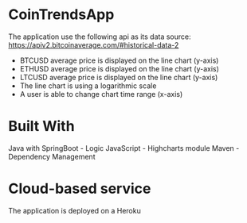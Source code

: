 # CoinTrendsApp
The application use the following api as its data source: 
https://apiv2.bitcoinaverage.com/#historical-data-2

- BTCUSD average price is displayed on the line chart (y-axis)
- ETHUSD average price is displayed on the line chart (y-axis)
- LTCUSD average price is displayed on the line chart (y-axis)
- The line chart is using a logarithmic scale
- A user is able to change chart time range (x-axis)

# Built With
Java with SpringBoot - Logic
JavaScript - Highcharts module
Maven - Dependency Management

# Cloud-based service
The application is deployed on a Heroku
